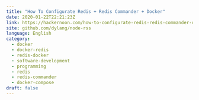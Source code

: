 ```yaml
---
title: "How To Configurate Redis + Redis Commander + Docker"
date: 2020-01-22T22:21:23Z
link: https://hackernoon.com/how-to-configurate-redis-redis-commander-docker-616136f2?source=rss&utm_medium=RSS&utm_source=news.12bit.vn
site: github.com/dylang/node-rss
language: English
category:
  - docker
  - docker-redis
  - redis-docker
  - software-development
  - programming
  - redis
  - redis-commander
  - docker-compose
draft: false
---
```

